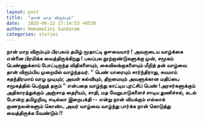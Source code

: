 ```yaml
---
layout: post
title:  "நான் மாற விரும்பும்"
date:   2025-06-22 17:14:53 +0530
author: Hemamalini Sundaram
categories: stories
---
```


**நான் மாற விரும்பும் பிரபலம் தமிழ் மூதாட்டி ஔவையார் ! அவருடைய வாழ்க்கை என்னை
பிரமிக்க வைத்திருக்கிறது ! பலப்பல நூற்றாண்டுகளுக்கு முன், சமூகம் பெண்ணுக்காய்
போட்டிருந்த விதிகளையும், கைவிலங்குகளையும் மீறித் தன் வாழ்வை தான் விரும்பிய முறையில்
வாழ்ந்தவர். " பெண் யாரையும் சார்ந்திராது, சுயமாய் சுதந்திரமாய் வாழ முடியும்; அவள்
கல்வியும், திறமையும் அவளுக்கான மதிப்பை சமூகத்தில் பெற்றுத் தரும் " என்பதை வாழ்ந்து
காட்டிய புரட்சிப் பெண் !அரசர்களுக்கும் அதிகாரத்துக்கும் அஞ்சாத தைரியம், சாதி, மத
வேறுபாடுகளைச் சாடிய துணிச்சல், கடல் போன்ற தமிழறிவு, ஈடில்லா இறைபக்தி -- என்று
நான் வியக்கும் எல்லாக் குணநலன்களும் கொண்ட அவர் வாழ்வை வாழ்ந்து பார்க்க நான் கொடுத்து
வைத்திருக்க வேண்டும் !!**
